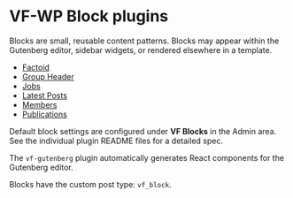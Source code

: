 # VF-WP Block plugins

Blocks are small, reusable content patterns. Blocks may appear within the Gutenberg editor, sidebar widgets, or rendered elsewhere in a template.

* [Factoid](wp-content/plugins/vf-factoid-block/README.md)
* [Group Header](wp-content/plugins/vf-group-header-block/README.md)
* [Jobs](wp-content/plugins/vf-jobs-block/README.md)
* [Latest Posts](wp-content/plugins/vf-latest-posts-block/README.md)
* [Members](wp-content/plugins/vf-members-block/README.md)
* [Publications](wp-content/plugins/vf-publications-block/README.md)

Default block settings are configured under **VF Blocks** in the Admin area. See the individual plugin README files for a detailed spec.

The `vf-gutenberg` plugin automatically generates React components for the Gutenberg editor.

Blocks have the custom post type: `vf_block`.
